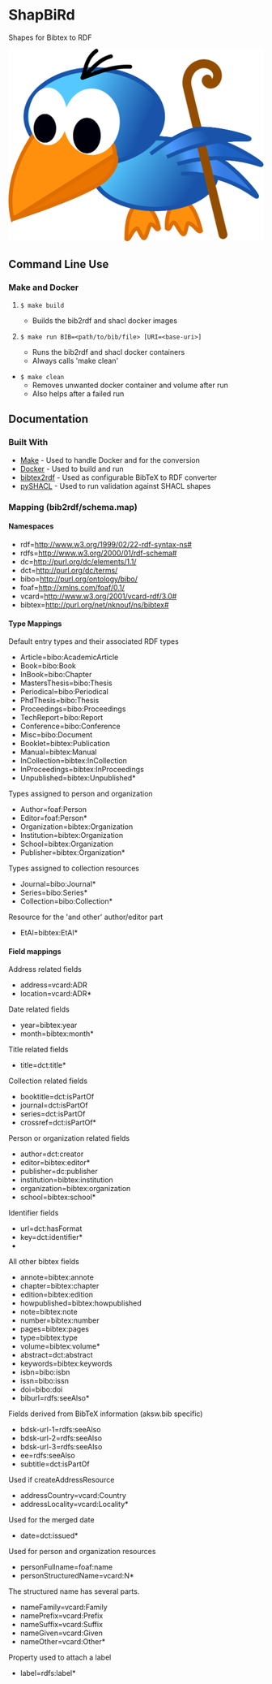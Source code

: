# ShapBiRd

Shapes for Bibtex to RDF

![The Shapbird](https://raw.githubusercontent.com/AKSW/shapbird/master/assets/Bird.png)



## Command Line Use

### Make and Docker

1. ` $ make build `
	* Builds the bib2rdf and shacl docker images

2. ` $ make run BIB=<path/to/bib/file> [URI=<base-uri>] `
	* Runs the bib2rdf and shacl docker containers
	* Always calls 'make clean'

* ` $ make clean `
	* Removes unwanted docker container and volume after run
	* Also helps after a failed run




## Documentation

### Built With

* [Make](https://www.gnu.org/software/make/) - Used to handle Docker and for the conversion
* [Docker](https://www.docker.com/) - Used to build and run
* [bibtex2rdf](http://www.l3s.de/~siberski/bibtex2rdf/) - Used as configurable BibTeX to RDF converter
* [pySHACL](https://github.com/RDFLib/pySHACL) - Used to run validation against SHACL shapes

### Mapping (bib2rdf/schema.map)

#### Namespaces

* rdf=http://www.w3.org/1999/02/22-rdf-syntax-ns#
* rdfs=http://www.w3.org/2000/01/rdf-schema#
* dc=http://purl.org/dc/elements/1.1/
* dct=http://purl.org/dc/terms/
* bibo=http://purl.org/ontology/bibo/
* foaf=http://xmlns.com/foaf/0.1/
* vcard=http://www.w3.org/2001/vcard-rdf/3.0#
* bibtex=http://purl.org/net/nknouf/ns/bibtex#

#### Type Mappings

Default entry types and their associated RDF types
* Article=bibo:AcademicArticle
* Book=bibo:Book
* InBook=bibo:Chapter
* MastersThesis=bibo:Thesis
* Periodical=bibo:Periodical
* PhdThesis=bibo:Thesis
* Proceedings=bibo:Proceedings
* TechReport=bibo:Report
* Conference=bibo:Conference
* Misc=bibo:Document
* Booklet=bibtex:Publication
* Manual=bibtex:Manual
* InCollection=bibtex:InCollection
* InProceedings=bibtex:InProceedings
* Unpublished=bibtex:Unpublished* 

Types assigned to person and organization
* Author=foaf:Person
* Editor=foaf:Person* 
* Organization=bibtex:Organization
* Institution=bibtex:Organization
* School=bibtex:Organization
* Publisher=bibtex:Organization* 

Types assigned to collection resources
* Journal=bibo:Journal* 
* Series=bibo:Series* 
* Collection=bibo:Collection* 

Resource for the 'and other' author/editor part
* EtAl=bibtex:EtAl* 

#### Field mappings

Address related fields
* address=vcard:ADR
* location=vcard:ADR* 

Date related fields
* year=bibtex:year
* month=bibtex:month* 

Title related fields
* title=dct:title* 

Collection related fields
* booktitle=dct:isPartOf
* journal=dct:isPartOf
* series=dct:isPartOf
* crossref=dct:isPartOf* 

Person or organization related fields
* author=dct:creator
* editor=bibtex:editor* 
* publisher=dc:publisher
* institution=bibtex:institution
* organization=bibtex:organization
* school=bibtex:school* 

Identifier fields
* url=dct:hasFormat
* key=dct:identifier* 
* 

All other bibtex fields
* annote=bibtex:annote
* chapter=bibtex:chapter
* edition=bibtex:edition
* howpublished=bibtex:howpublished
* note=bibtex:note
* number=bibtex:number
* pages=bibtex:pages
* type=bibtex:type
* volume=bibtex:volume* 
* abstract=dct:abstract
* keywords=bibtex:keywords
* isbn=bibo:isbn
* issn=bibo:issn
* doi=bibo:doi
* biburl=rdfs:seeAlso* 

Fields derived from BibTeX information (aksw.bib specific)
* bdsk-url-1=rdfs:seeAlso
* bdsk-url-2=rdfs:seeAlso
* bdsk-url-3=rdfs:seeAlso
* ee=rdfs:seeAlso
* subtitle=dct:isPartOf

Used if createAddressResource
* addressCountry=vcard:Country
* addressLocality=vcard:Locality* 

Used for the merged date
* date=dct:issued* 

Used for person and organization resources
* personFullname=foaf:name
* personStructuredName=vcard:N* 

The structured name has several parts.
* nameFamily=vcard:Family
* namePrefix=vcard:Prefix
* nameSuffix=vcard:Suffix
* nameGiven=vcard:Given
* nameOther=vcard:Other* 

Property used to attach a label
* label=rdfs:label* 
